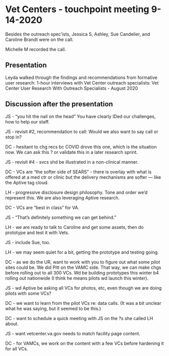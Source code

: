 # Vet Centers - touchpoint meeting 9-14-2020

Besides the outreach spec’ists, Jessica S, Ashley, Sue Candelier, and Caroline Brandt were on the call. 

Michelle M recorded the call. 

## Presentation
Leyda walked through the findings and recommendations from formative user research: 1-hour interviews with Vet Center outreach specialists:
Vet Center User Research With Outreach Specialists - August 2020 

## Discussion after the presentation
JS - “you hit the nail on the head”
You have clearly IDed our challenges, how to help our staff. 

JS - revisit #2, recommendation to call: Would we also want to say call or stop in? 

DC - hesitant to chg recs bc COVID drove this one, which is the situation now. We can ask this ? or validate this in a later research sprint. 

JS - revisit #4 - svcs shd be illustrated in a non-clinical manner. 

DC - VCs are “the softer side of SEARS” - there is overlay with what is offered at a med ctr or clinic but the delivery mechanisms are softer — like the Aptive tag cloud. 

LH - progressive disclosure design philosophy. Tone and order we’d represent this. We are also leveraging Aptive research. 

DC - VCs are “best in class” for VA. 

JS - “That’s definitely something we can get behind.”

LH - we are ready to talk to Caroline and get some assets, then do prototype and test it with Vets. 

JS - include Sue, too. 

LH - we may seem quiet for a bit, getting the prototype and testing going. 

DC - as we do the UR, want to work with you to figure out what some pilot sites could be. We did Pitt on the VAMC side. That way, we can make chgs before rolling out to all 300 VCs. Wd be building prototypes this winter b4 rolling out nationwide (I think he means pilots wd launch this winter). 

JS - wd Aptive be asking all VCs for photos, etc, even though we are doing pilots with some VCs? 

DC - we want to learn from the pilot VCs re: data calls. (It was a bit unclear what he was saying, but it seemed to be this.)

DC - want to schedule a quick meeting with JS on the ?s she called LH about. 

JS - want vetcenter.va.gov needs to match facility page content. 

DC - for VAMCs, we work on the content with a few VCs before hardening it for all VCs. 
